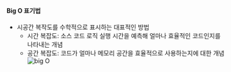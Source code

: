#### Big O 표기법
- 시공간 복작도를 수학적으로 표시하는 대표적인 방법
	- 시간 복잡도: 소스 코드 로직 실행 시간을 예측해 얼마나 효율적인 코드인지를 나타내는 개념
	- 공간 복잡도: 코드가 얼마나 메모리 공간을 효율적으로 사용하는지에 대한 개념
![big O](https://user-images.githubusercontent.com/82931725/210206853-d54e873e-7ceb-4d8b-a54d-3b57cf728754.jpg)
